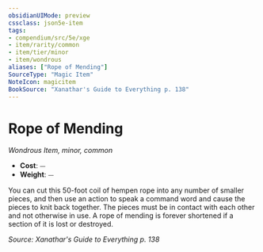 ```yaml
---
obsidianUIMode: preview
cssclass: json5e-item
tags:
- compendium/src/5e/xge
- item/rarity/common
- item/tier/minor
- item/wondrous
aliases: ["Rope of Mending"]
SourceType: "Magic Item"
NoteIcon: magicitem
BookSource: "Xanathar's Guide to Everything p. 138"
---
```

# Rope of Mending
*Wondrous Item, minor, common*  

- **Cost**: ⏤
- **Weight**: ⏤

You can cut this 50-foot coil of hempen rope into any number of smaller pieces, and then use an action to speak a command word and cause the pieces to knit back together. The pieces must be in contact with each other and not otherwise in use. A rope of mending is forever shortened if a section of it is lost or destroyed.

*Source: Xanathar's Guide to Everything p. 138*